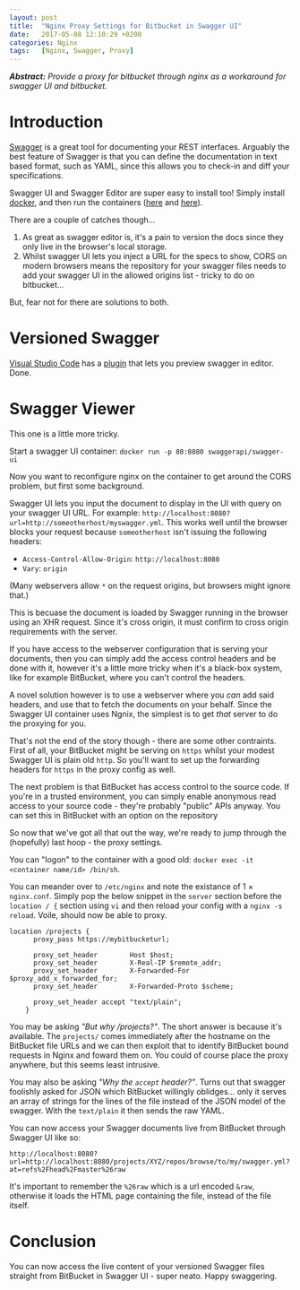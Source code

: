 ```yaml
---
layout:	post
title:	"Nginx Proxy Settings for Bitbucket in Swagger UI"
date:	2017-05-08 12:10:29 +0200
categories:	Nginx
tags:	[Nginx, Swagger, Proxy]
---
```


***Abstract:** Provide a proxy for bitbucket through nginx as a workaround for swagger UI and bitbucket.*

# Introduction

[Swagger](http://swagger.io/) is a great tool for documenting your REST interfaces. Arguably the best feature of Swagger is that you can define the documentation in text based format, such as YAML, since this allows you to check-in and diff your specifications.

Swagger UI and Swagger Editor are super easy to install too! Simply install [docker](http://docker.com), and then run the containers ([here](https://hub.docker.com/r/swaggerapi/swagger-editor/) and [here](https://hub.docker.com/r/swaggerapi/swagger-ui/)).

There are a couple of catches though...

1.  As great as swagger editor is, it's a pain to version the docs since they only live in the browser's local storage.
2.  Whilst swagger UI lets you inject a URL for the specs to show, CORS on modern browsers means the repository for your swagger files needs to add your swagger UI in the allowed origins list - tricky to do on bitbucket...

But, fear not for there are solutions to both.

#  Versioned Swagger

[Visual Studio Code](https://code.visualstudio.com/) has a [plugin](https://marketplace.visualstudio.com/items?itemName=Arjun.swagger-viewer) that lets you preview swagger in editor. Done.

#  Swagger Viewer

This one is a little more tricky.

Start a swagger UI container: `docker run -p 80:8080 swaggerapi/swagger-ui`

Now you want to reconfigure nginx on the container to get around the CORS problem, but first some background.

Swagger UI lets you input the document to display in the UI with query on your swagger UI URL. For example: `http://localhost:8080?url=http://someotherhost/myswagger.yml`. This works well until the browser blocks your request because `someotherhost` isn't issuing the following headers:

-  `Access-Control-Allow-Origin`: `http://localhost:8080` 
-  `Vary`: `origin`

(Many webservers allow `*` on the request origins, but browsers might ignore that.)

This is becuase the document is loaded by Swagger running in the browser using an XHR request. Since it's cross origin, it must confirm to cross origin requirements with the server.

If you have access to the webserver configuration that is serving your documents, then you can simply add the access control headers and be done with it, however it's a little more tricky when it's a black-box system, like for example BitBucket, where you can't control the headers.

A novel solution however is to use a webserver where you *can* add said headers, and use that to fetch the documents on your behalf. Since the Swagger UI container uses Ngnix, the simplest is to get *that* server to do the proxying for you. 

That's not the end of the story though - there are some other contraints. First of all, your BitBucket might be serving on `https` whilst your modest Swagger UI is plain old `http`. So you'll want to set up the forwarding headers for `https` in the proxy config as well.

The next problem is that BitBucket has access control to the source code. If you're in a trusted environment, you can simply enable anonymous read access to your source code - they're probably "public" APIs anyway. You can set this in BitBucket with an option on the repository

So now that we've got all that out the way, we're ready to jump through the (hopefully) last hoop - the proxy settings.

You can "logon" to the container with a good old: `docker exec -it <container name/id> /bin/sh`.

You can meander over to `/etc/nginx` and note the existance of 1 &times; `nginx.conf`. Simply pop the below snippet in the `server` section before the `location / {` section using `vi` and then reload your config with a `nginx -s reload`. Voile, should now be able to proxy.

```
location /projects {
      proxy_pass https://mybitbucketurl;

      proxy_set_header        Host $host;
      proxy_set_header        X-Real-IP $remote_addr;
      proxy_set_header        X-Forwarded-For $proxy_add_x_forwarded_for;
      proxy_set_header        X-Forwarded-Proto $scheme;

      proxy_set_header accept "text/plain";
    }
```

You may be asking *"But why /projects?"*. The short answer is because it's available. The `projects/` comes immediately after the hostname on the BitBucket file URLs and we can then exploit that to identify BitBucket bound requests in Nginx and foward them on. You could of course place the proxy anywhere, but this seems least intrusive.

You may also be asking *"Why the `accept` header?"*. Turns out that swagger foolishly asked for JSON which BitBucket willingly oblidges... only it serves an array of strings for the lines of the file instead of the JSON model of the swagger. With the `text/plain` it then sends the raw YAML.

You can now access your Swagger documents live from BitBucket through Swagger UI like so:

`http://localhost:8080?url=http://localhost:8080/projects/XYZ/repos/browse/to/my/swagger.yml?at=refs%2Fhead%2Fmaster%26raw`

It's important to remember the `%26raw` which is a url encoded `&raw`, otherwise it loads the HTML page containing the file, instead of the file itself.

# Conclusion

You can now access the live content of your versioned Swagger files straight from BitBucket in Swagger UI - super neato. Happy swaggering. 
